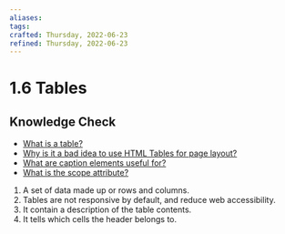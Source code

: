 ```yaml
---
aliases: 
tags: 
crafted: Thursday, 2022-06-23
refined: Thursday, 2022-06-23
---
```


# 1.6 Tables

## Knowledge Check

- [What is a table?](https://developer.mozilla.org/en-US/docs/Learn/HTML/Tables/Basics#what_is_a_table_)
- [Why is it a bad idea to use HTML Tables for page layout?](https://developer.mozilla.org/en-US/docs/Learn/HTML/Tables/Basics#when_should_you_not_use_html_tables)
- [What are caption elements useful for?](https://developer.mozilla.org/en-US/docs/Learn/HTML/Tables/Advanced#adding_a_caption_to_your_table_with_caption)
- [What is the scope attribute?](https://developer.mozilla.org/en-US/docs/Learn/HTML/Tables/Advanced#the_scope_attribute)

1. A set of data made up or rows and columns.
2. Tables are not responsive by default, and reduce web accessibility.
3. It contain a description of the table contents.
4. It tells which cells the header belongs to.
